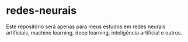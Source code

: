 # redes-neurais
Este repositório será apenas para meus estudos em redes neurais artificiais, machine learning, deep learning, inteligência artificial e outros.
